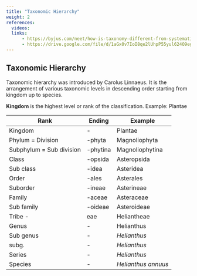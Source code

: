 ```yaml
---
title: "Taxonomic Hierarchy"
weight: 2
references:
  videos:
  links:
      - https://byjus.com/neet/how-is-taxonomy-different-from-systematics/#:~:text=Taxonomy%20is%20the%20study%20of,relationships%20of%20organisms%20through%20time.&text=It%20helps%20in%20the%20naming%20and%20identification%20of%20an%20organism.
      - https://drive.google.com/file/d/1aGx0v7IoI8qe2lUhpP55yul624O9egHm/view
---
```


## Taxonomic Hierarchy

Taxonomic hierarchy was introduced by Carolus Linnaeus. It is the arrangement of various taxonomic levels in descending order starting from kingdom up to species.

**Kingdom** is the highest level or rank of the classification. Example: Plantae

| **Rank**                 | **Ending** | **Example**         |
| ------------------------ | ---------- | ------------------- |
| Kingdom                  | -          | Plantae             |
| Phylum = Division        | -phyta     | Magnoliophyta       |
| Subphylum = Sub division | -phytina   | Magnoliophytina     |
| Class                    | -opsida    | Asteropsida         |
| Sub class                | -idea      | Asteridea           |
| Order                    | -ales      | Asterales           |
| Suborder                 | -ineae     | Asterineae          |
| Family                   | -aceae     | Asteraceae          |
| Sub family               | -oideae    | Asteroideae         |
| Tribe -                  | eae        | Heliantheae         |
| Genus                    | -          | Helianthus          |
| Sub genus                | -          | _Helianthus_        |
| subg.                    | -          | _Helianthus_        |
| Series                   | -          | _Helianthus_        |
| Species                  | -          | _Helianthus annuus_ |
